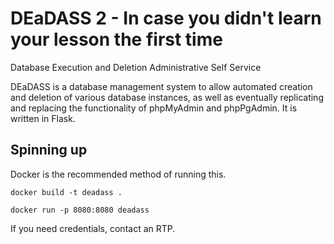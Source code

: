 # DEaDASS 2 - In case you didn't learn your lesson the first time

Database Execution and Deletion Administrative Self Service

DEaDASS is a database management system to allow automated creation and deletion of various database instances, as well as eventually replicating and replacing the functionality of phpMyAdmin and phpPgAdmin. It is written in Flask.

## Spinning up

Docker is the recommended method of running this.

`docker build -t deadass .`

`docker run -p 8080:8080 deadass`

If you need credentials, contact an RTP.

